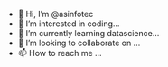 - 👋 Hi, I’m @asinfotec
- 👀 I’m interested in coding...
- 🌱 I’m currently learning datascience...
- 💞️ I’m looking to collaborate on ...
- 📫 How to reach me ...

<!---
asinfotec/asinfotec is a ✨ special ✨ repository because its `README.md` (this file) appears on your GitHub profile.
You can click the Preview link to take a look at your changes.
--->
